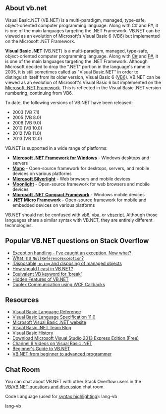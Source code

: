 ## About vb.net

Visual Basic.NET (VB.NET) is a multi-paradigm, managed, type-safe, object-oriented computer programming language. Along with C# and F#, it is one of the main languages targeting the .NET Framework. VB.NET can be viewed as an evolution of Microsoft's Visual Basic 6 (VB6) but implemented on the Microsoft .NET Framework.

**Visual Basic .NET** (VB.NET) is a multi-paradigm, managed, type-safe, object-oriented computer programming language. Along with [C#](http://stackoverflow.com/questions/tagged/c%23) and [F#](http://stackoverflow.com/questions/tagged/f%23), it is one of the main languages targeting the .NET Framework. Although Microsoft decided to drop the ".NET" portion in the language's name in 2005, it is still sometimes called as "Visual Basic.NET" in order to distinguish itself from its older version, Visual Basic 6 ([VB6](http://stackoverflow.com/questions/tagged?tagnames=vb6&sort=info&pagesize=15)). VB.NET can be viewed as an evolution of Microsoft's Visual Basic 6 but implemented on the [Microsoft .NET Framework](http://stackoverflow.com/questions/tagged?tagnames=.net&sort=info&pagesize=15). This is reflected in the Visual Basic .NET version numbering, continuing from VB6\.

To date, the following versions of VB.NET have been released:

*   2003 (VB 7.1)
*   2005 (VB 8.0)
*   2008 (VB 9.0)
*   2010 (VB 10.0)
*   2012 (VB 11.0)
*   2013 (VB 12.0)

VB.NET is supported in a wide range of platforms:

*   **[Microsoft .NET Framework for Windows](http://en.wikipedia.org/wiki/.NET_Framework)** - Windows desktops and servers
*   **[Mono](http://en.wikipedia.org/wiki/Mono_%28software%29)** - Open-source framework for desktops, servers, and mobile devices on various platforms
*   **[Microsoft Silverlight](http://en.wikipedia.org/wiki/Microsoft_Silverlight)** - Web browsers and mobile devices
*   **[Moonlight](http://en.wikipedia.org/wiki/Moonlight_%28runtime%29)** - Open-source framework for web browsers and mobile devices
*   **[Microsoft .NET Compact Framework](http://en.wikipedia.org/wiki/.NET_Compact_Framework)** - Windows mobile devices
*   **[.NET Micro Framework](http://en.wikipedia.org/wiki/.NET_Micro_Framework)** - Open-source framework for mobile and embedded devices on various platforms

VB.NET should not be confused with [vb6](http://stackoverflow.com/questions/tagged/vb6 "show questions tagged 'vb6'"), [vba](http://stackoverflow.com/questions/tagged/vba "show questions tagged 'vba'"), or [vbscript](http://stackoverflow.com/questions/tagged/vbscript "show questions tagged 'vbscript'"). Although those languages share a similar syntax with VB.NET, they are entirely different technologies.

## Popular VB.NET questions on Stack Overflow

*   [Exception handling - I've caught an exception. Now what?](http://stackoverflow.com/questions/2599680/ive-caught-an-exception-now-what)
*   [What is a `NullReferenceException`?](http://stackoverflow.com/questions/4660142/what-is-a-nullreferenceexception-and-how-do-i-fix-it)
*   [IDisposable, `using` and disposing of managed objects](http://stackoverflow.com/questions/2548664/long-overdue-for-me-question-about-disposing-managed-objects-in-net-vb-net)
*   [How should I cast in VB.NET?](http://stackoverflow.com/questions/40764/how-should-i-cast-in-vb-net)
*   [Equivalent VB keyword for 'break'](http://stackoverflow.com/questions/5759)
*   [Hidden Features of VB.NET](http://stackoverflow.com/questions/102084/hidden-features-of-vb-net)
*   [Duplex Communication using WCF Callbacks](http://stackoverflow.com/questions/1044174/what-steps-do-i-need-to-take-to-use-wcf-callbacks)

## Resources

*   [Visual Basic Language Reference](https://msdn.microsoft.com/en-us/library/sh9ywfdk.aspx)
*   [Visual Basic Language Specification 11.0](http://stackoverflow.com/questions/tagged/f%23)
*   [Microsoft Visual Basic .NET website](http://msdn.microsoft.com/en-gb/vbasic/default.aspx)
*   [Visual Basic .NET Team Blog](http://blogs.msdn.com/b/vbteam/)
*   [Visual Basic History](http://en.wikipedia.org/wiki/Visual_Basic)
*   [Download Microsoft Visual Studio 2013 Express Edition (Free)](http://www.visualstudio.com/products/visual-studio-express-vs)
*   [Channel 9 Videos on Visual Basic .NET](http://channel9.msdn.com/tags/VB.NET/)
*   [Beginner's Guide to VB.NET](http://howtostartprogramming.com/vb-net/)
*   [VB.NET from beginner to advanced programmer](http://forum.codecall.net/topic/51443-vbnet-from-beginner-to-advanced-programmer-part-1-introduction-and-installation/)

## Chat Room

You can chat about VB.NET with other Stack Overflow users in the [VB/VB.NET questions and discussion](http://chat.stackoverflow.com/rooms/20447/vb) chat room.

Code Language (used for [syntax highlighting](http://google-code-prettify.googlecode.com/svn/trunk/README.html)): lang-vb

  lang-vb